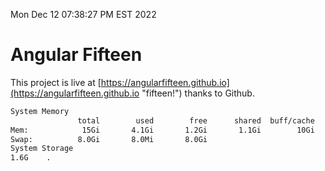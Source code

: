 Mon Dec 12 07:38:27 PM EST 2022

# Angular Fifteen


This project is live at [https://angularfifteen.github.io](https://angularfifteen.github.io "fifteen!") thanks to Github.

```bash
System Memory
               total        used        free      shared  buff/cache   available
Mem:            15Gi       4.1Gi       1.2Gi       1.1Gi        10Gi       9.7Gi
Swap:          8.0Gi       8.0Mi       8.0Gi
System Storage
1.6G	.
